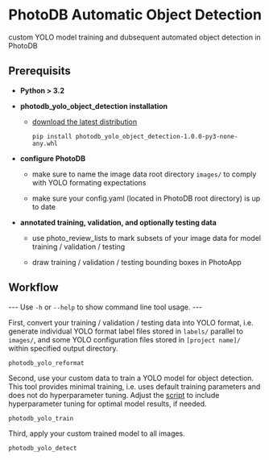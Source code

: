 # PhotoDB Automatic Object Detection

custom YOLO model training and dubsequent automated object detection in PhotoDB

## Prerequisits

* **Python > 3.2**

* **photodb_yolo_object_detection installation**
  
  * [download the latest distribution](/photodb_yolo_object_detection/dist)
    
    ```shell
    pip install photodb_yolo_object_detection-1.0.0-py3-none-any.whl
    ```

* **configure PhotoDB**
  
  - make sure to name the image data root directory ```images/``` to comply with YOLO formating expectations
  
  - make sure your config.yaml (located in PhotoDB root directory) is up to date

* **annotated training, validation, and optionally testing data**
  
  * use photo_review_lists to mark subsets of your image data for model training / validation / testing
  
  * draw training / validation / testing bounding boxes in PhotoApp

## Workflow

--- Use ``-h`` or ``--help`` to show command line tool usage. ---

First, convert your training / validation / testing data into YOLO format, i.e. generate individual YOLO format label files stored in ```labels/``` parallel to ```images/```, and some YOLO configuration files stored in ```[project name]/``` within specified output directory.

```shell
photodb_yolo_reformat
```

Second, use your custom data to train a YOLO model for object detection. This tool provides minimal training, i.e. uses default training parameters and does not do hyperparameter tuning. Adjust the [script](/photodb_yolo_object_detection/photodb_yolo_object_detection/photodb_yolo_train.py) to include hyperparameter tuning for optimal model results, if needed.

```shell
photodb_yolo_train
```

Third, apply your custom trained model to all images.

```shell
photodb_yolo_detect
```